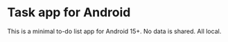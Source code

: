 # Task app for Android

This is a minimal to-do list app for Android 15+.
No data is shared. All local.